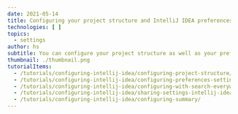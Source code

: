 ```yaml
---
date: 2021-05-14
title: Configuring your project structure and IntelliJ IDEA preferences/settings
technologies: [ ]
topics:
  - settings
author: hs
subtitle: You can configure your project structure as well as your preferences/settings for IntelliJ IDEA.
thumbnail: ./thumbnail.png
tutorialItems:
  - /tutorials/configuring-intellij-idea/configuring-project-structure/
  - /tutorials/configuring-intellij-idea/configuring-preferences-settings/
  - /tutorials/configuring-intellij-idea/configuring-with-search-everywhere/
  - /tutorials/configuring-intellij-idea/sharing-settings-intellij-idea/
  - /tutorials/configuring-intellij-idea/configuring-summary/
---
```


